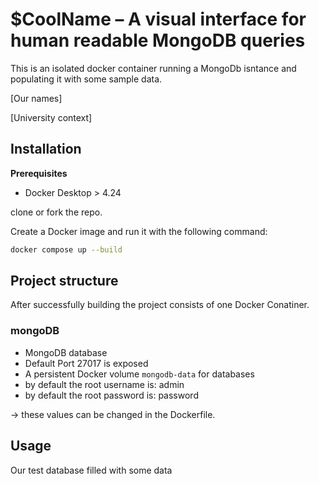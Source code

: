 # $CoolName – A visual interface for human readable MongoDB queries

This is an isolated docker container running a MongoDb isntance and populating it with some sample data.

[Our names]

[University context]

## Installation

**Prerequisites**
* Docker Desktop > 4.24

clone or fork the repo.

Create a Docker image and run it with the following command:
```bash
docker compose up --build
```
## Project structure

After successfully building the project consists of one Docker Conatiner.

### mongoDB
* MongoDB database
* Default Port 27017 is exposed
* A persistent Docker volume `mongodb-data` for databases
* by default the root username is:  admin
* by default the root password is: password

 -> these values can be changed in the Dockerfile.

## Usage

Our test database filled with some data

